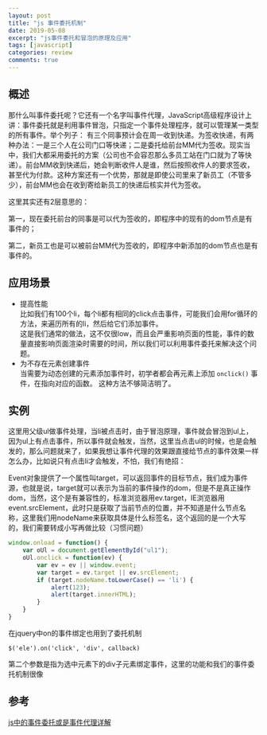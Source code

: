 ```yaml
---
layout: post
title: "js 事件委托机制"
date: 2019-05-08
excerpt: "js事件委托和冒泡的原理及应用"
tags: [javascript]
categories: review
comments: true
---
```


## 概述

那什么叫事件委托呢？它还有一个名字叫事件代理，JavaScript高级程序设计上讲：事件委托就是利用事件冒泡，只指定一个事件处理程序，就可以管理某一类型的所有事件。举个列子：
有三个同事预计会在周一收到快递。为签收快递，有两种办法：一是三个人在公司门口等快递；二是委托给前台MM代为签收。现实当中，我们大都采用委托的方案（公司也不会容忍那么多员工站在门口就为了等快递）。前台MM收到快递后，她会判断收件人是谁，然后按照收件人的要求签收，甚至代为付款。这种方案还有一个优势，那就是即使公司里来了新员工（不管多少），前台MM也会在收到寄给新员工的快递后核实并代为签收。

这里其实还有2层意思的：

第一，现在委托前台的同事是可以代为签收的，即程序中的现有的dom节点是有事件的；

第二，新员工也是可以被前台MM代为签收的，即程序中新添加的dom节点也是有事件的。

## 应用场景

* 提高性能  
比如我们有100个li，每个li都有相同的click点击事件，可能我们会用for循环的方法，来遍历所有的li，然后给它们添加事件。  
这是我们通常的做法，这不仅很low，而且会严重影响页面的性能，事件的数量直接影响页面渲染时需要的时间，所以我们可以利用事件委托来解决这个问题。
* 为不存在元素创建事件  
当需要为动态创建的元素添加事件时，初学者都会再元素上添加 `onclick()` 事件，在指向对应的函数。
这种方法不够简洁明了。

## 实例

这里用父级ul做事件处理，当li被点击时，由于冒泡原理，事件就会冒泡到ul上，因为ul上有点击事件，所以事件就会触发，当然，这里当点击ul的时候，也是会触发的，那么问题就来了，如果我想让事件代理的效果跟直接给节点的事件效果一样怎么办，比如说只有点击li才会触发，不怕，我们有绝招：

Event对象提供了一个属性叫target，可以返回事件的目标节点，我们成为事件源，也就是说，target就可以表示为当前的事件操作的dom，但是不是真正操作dom，当然，这个是有兼容性的，标准浏览器用ev.target，IE浏览器用event.srcElement，此时只是获取了当前节点的位置，并不知道是什么节点名称，这里我们用nodeName来获取具体是什么标签名，这个返回的是一个大写的，我们需要转成小写再做比较（习惯问题）

```js
window.onload = function() {
    var oUl = document.getElementById("ul1");
    oUl.onclick = function(ev) {
        var ev = ev || window.event;
        var target = ev.target || ev.srcElement;
        if (target.nodeName.toLowerCase() == 'li') {
            alert(123);
            alert(target.innerHTML);
        }
    }
}
```

在jquery中on的事件绑定也用到了委托机制

```
$('ele').on('click', 'div', callback)
```

第二个参数是指为选中元素下的div子元素绑定事件，这里的功能和我们的事件委托机制很像

## 参考

[js中的事件委托或是事件代理详解](http://www.cnblogs.com/liugang-vip/p/5616484.html)
